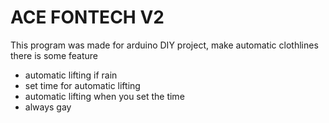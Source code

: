 # ACE FONTECH V2
This program was made for arduino DIY project, make automatic clothlines
there is some feature
- automatic lifting if rain
- set time for automatic lifting
- automatic lifting when you set the time
- always gay

